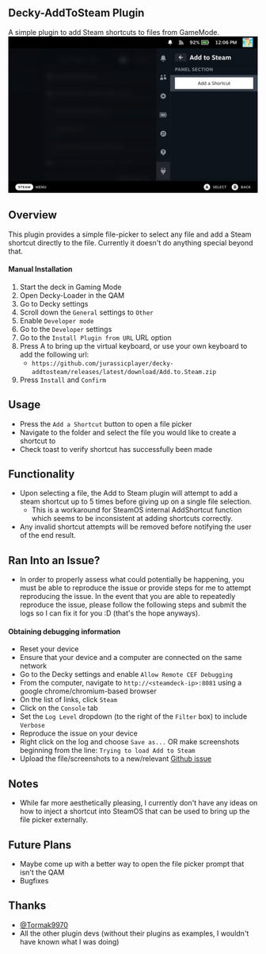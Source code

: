 ## Decky-AddToSteam Plugin
A simple plugin to add Steam shortcuts to files from GameMode.
![Main View](./assets/thumbnail.png)

## Overview
This plugin provides a simple file-picker to select any file and add a Steam shortcut directly to the file. Currently it doesn't do anything special beyond that.

#### Manual Installation
1. Start the deck in Gaming Mode
2. Open Decky-Loader in the QAM
3. Go to Decky settings
4. Scroll down the `General` settings to `Other`
5. Enable `Developer mode`
6. Go to the `Developer` settings
7. Go to the `Install Plugin from URL` URL option
8. Press A to bring up the virtual keyboard, or use your own keyboard to add the following url:
   - `https://github.com/jurassicplayer/decky-addtosteam/releases/latest/download/Add.to.Steam.zip`
9. Press `Install` and `Confirm`

## Usage
- Press the `Add a Shortcut` button to open a file picker
- Navigate to the folder and select the file you would like to create a shortcut to
- Check toast to verify shortcut has successfully been made

## Functionality
- Upon selecting a file, the Add to Steam plugin will attempt to add a steam shortcut up to 5 times before giving up on a single file selection.
   - This is a workaround for SteamOS internal AddShortcut function which seems to be inconsistent at adding shortcuts correctly.
- Any invalid shortcut attempts will be removed before notifying the user of the end result.

## Ran Into an Issue?
- In order to properly assess what could potentially be happening, you must be able to reproduce the issue or provide steps for me to attempt reproducing the issue. In the event that you are able to repeatedly reproduce the issue, please follow the following steps and submit the logs so I can fix it for you :D (that's the hope anyways).

#### Obtaining debugging information
- Reset your device
- Ensure that your device and a computer are connected on the same network
- Go to the Decky settings and enable `Allow Remote CEF Debugging`
- From the computer, navigate to `http://<steamdeck-ip>:8081` using a google chrome/chromium-based browser
- On the list of links, click `Steam`
- Click on the `Console` tab
- Set the `Log Level` dropdown (to the right of the `Filter` box) to include `Verbose`
- Reproduce the issue on your device
- Right click on the log and choose `Save as...` OR make screenshots beginning from the line: `Trying to load Add to Steam`
- Upload the file/screenshots to a new/relevant [Github issue](https://github.com/jurassicplayer/decky-addtosteam/issues)

## Notes
- While far more aesthetically pleasing, I currently don't have any ideas on how to inject a shortcut into SteamOS that can be used to bring up the file picker externally.

## Future Plans
- Maybe come up with a better way to open the file picker prompt that isn't the QAM
- Bugfixes

## Thanks
- [@Tormak9970](https://github.com/Tormak9970)
- All the other plugin devs (without their plugins as examples, I wouldn't have known what I was doing)
